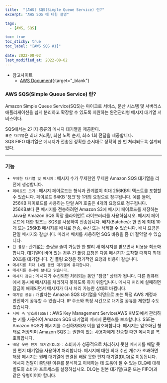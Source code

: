 ```yaml
---
title:  "[AWS] SQS(Simple Queue Service) 란?"
excerpt: "AWS SQS 에 대한 설명"

tags:
  - [AWS, SQS]

toc: true
toc_sticky: true
toc_label: "[AWS SQS #1]"
 
date: 2022-08-02
last_modified_at: 2022-08-02
---
```



- 참고사이트
  - [AWS Document](https://aws.amazon.com/ko/sqs/){:target="_blank"}


### AWS SQS(Simple Queue Service) 란?

Amazon Simple Queue Service(SQS)는 마이크로 서비스, 분산 시스템 및 서버리스 애플리케이션을 쉽게 분리하고 확장할 수 있도록 지원하는 완전관리형 메시지 대기열 서비스이다.


SQS에서는 2가지 종류의 메시지 대기열을 제공한다. <br>
`표준 대기열`은 최대 처리량, 최선 노력 순서, 최소 1회 전달을 제공합니다. <br>
SQS FIFO 대기열은 메시지가 전송된 정확한 순서대로 정확히 한 번 처리되도록 설계되었다. <br>

<hr/>

### 기능

- `무제한 대기열 및 메시지` : 메시지 수가 무제한인 무제한 Amazon SQS 대기열을 리전에 생성합니다.
- `페이로드 크기` : 메시지 페이로드는 형식과 관계없이 최대 256KB의 텍스트를 포함할 수 있습니다. 페이로드 64KB '청크'당 1개의 요청으로 청구됩니다. 예를 들어, 256KB 페이로드를 사용하는 단일 API 호출은 4개의 요청으로 청구됩니다. 256KB보다 큰 메시지를 전송하려면 Amazon S3에 메시지 페이로드를 저장하는 Java용 Amazon SQS 확장 클라이언트 라이브러리를 사용하십시오. 메시지 페이로드에 대한 참조는 SQS를 사용하여 전송됩니다.
배치(Batches): 한 번에 최대 10개 또는 256KB 메시지를 배치로 전송, 수신 또는 삭제할 수 있습니다. 배치 요금은 단일 메시지와 같습니다. 따라서 배치를 사용하면 SQS 비용을 좀 더 절약할 수 있습니다.
- `긴 폴링` : 관계없는 폴링을 줄여 가능한 한 빨리 새 메시지를 받으면서 비용을 최소화합니다. 대기열이 비어 있는 경우 긴 폴링 요청은 다음 메시지가 도착할 때까지 최대 20초를 대기합니다. 긴 폴링 요청은 정기적인 요청과 비용이 같습니다.
- `메시지를 최대 14일 동안 대기열에 유지합니다.`
- `메시지를 동시에 보내고 읽습니다.`
- `메시지 잠금` : 메시지가 수신되면 처리되는 동안 "잠금" 상태가 됩니다. 다른 컴퓨터에서 동시에 메시지를 처리하지 못하도록 하기 위함입니다. 메시지 처리에 실패하면 잠금이 해제되면서 메시지가 다시 처리 가능한 상태로 바뀝니다.
- `대기열 공유` : 개발자는 Amazon SQS 대기열을 익명으로 또는 특정 AWS 계정과 안전하게 공유할 수 있습니다. IP 주소와 특정 시간으로 대기열 공유를 제한할 수도 있습니다.
- `서버 측 암호화(SSE)` : AWS Key Management Service(AWS KMS)에서 관리하는 키를 사용하여 Amazon SQS 대기열의 메시지 콘텐츠를 보호합니다. SSE는 Amazon SQS가 메시지를 수신하자마자 이를 암호화합니다. 메시지는 암호화된 형태로 저장되며 Amazon SQS 는 권한이 있는 사용자에게 전송할 때만 메시지를 복호화합니다.
- `배달 못한 편지 대기열(DLQ)` : 소비자가 성공적으로 처리하지 못한 메시지를 배달 못한 편지 대기열을 사용하여 처리합니다. 메시지에 대한 최대 수신 개수가 초과하면 해당 메시지는 원래 대기열에 연결된 배달 못한 편지 대기열(DLQ)로 이동됩니다. 메시지 전달이 중단된 이유를 분석하고 이해하는 데 도움이 될 수 있는 DLQ에 대해 별도의 소비자 프로세스를 설정하십시오. DLQ는 원본 대기열(표준 또는 FIFO)과 같은 유형이어야 합니다.
